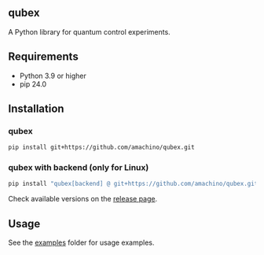 ## qubex

A Python library for quantum control experiments.


## Requirements

- Python 3.9 or higher
- pip 24.0


## Installation

### qubex

```bash
pip install git+https://github.com/amachino/qubex.git
```

### qubex with backend (only for Linux)

```bash
pip install "qubex[backend] @ git+https://github.com/amachino/qubex.git"
```

Check available versions on the [release page](https://github.com/amachino/qubex/releases).


## Usage

See the [examples](https://github.com/amachino/qubex/tree/main/docs/examples) folder for usage examples.